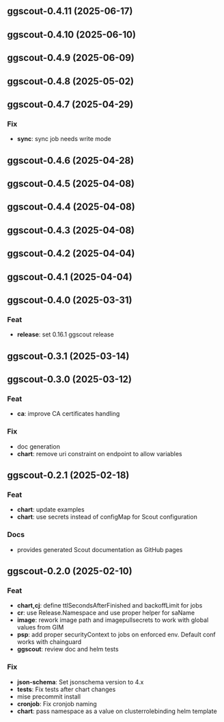 ## ggscout-0.4.11 (2025-06-17)

## ggscout-0.4.10 (2025-06-10)

## ggscout-0.4.9 (2025-06-09)

## ggscout-0.4.8 (2025-05-02)

## ggscout-0.4.7 (2025-04-29)

### Fix

- **sync**: sync job needs write mode

## ggscout-0.4.6 (2025-04-28)

## ggscout-0.4.5 (2025-04-08)

## ggscout-0.4.4 (2025-04-08)

## ggscout-0.4.3 (2025-04-08)

## ggscout-0.4.2 (2025-04-04)

## ggscout-0.4.1 (2025-04-04)

## ggscout-0.4.0 (2025-03-31)

### Feat

- **release**: set 0.16.1 ggscout release

## ggscout-0.3.1 (2025-03-14)

## ggscout-0.3.0 (2025-03-12)

### Feat

- **ca**: improve CA certificates handling

### Fix

- doc generation
- **chart**: remove uri constraint on endpoint to allow variables

## ggscout-0.2.1 (2025-02-18)

### Feat

- **chart**: update examples
- **chart**: use secrets instead of configMap for Scout configuration

### Docs

- provides generated Scout documentation as GitHub pages

## ggscout-0.2.0 (2025-02-10)

### Feat

- **chart,cj**: define ttlSecondsAfterFinished and backoffLimit for jobs
- **cr**: use Release.Namespace and use proper helper for saName
- **image**: rework image path and imagepullsecrets to work with global values from GIM
- **psp**: add proper securityContext to jobs on enforced env. Default conf works with chainguard
- **ggscout**: review doc and helm tests

### Fix

- **json-schema**: Set jsonschema version to 4.x
- **tests**: Fix tests after chart changes
- mise precommit install
- **cronjob**: Fix cronjob naming
- **chart**: pass namespace as a value on clusterrolebinding helm template
